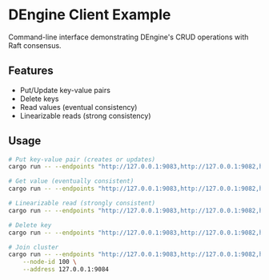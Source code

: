 # DEngine Client Example

Command-line interface demonstrating DEngine's CRUD operations with Raft consensus.

## Features
- Put/Update key-value pairs
- Delete keys
- Read values (eventual consistency)
- Linearizable reads (strong consistency)

## Usage
```bash
# Put key-value pair (creates or updates)
cargo run -- --endpoints "http://127.0.0.1:9083,http://127.0.0.1:9082,http://127.0.0.1:9081" put 42 100

# Get value (eventually consistent)
cargo run -- --endpoints "http://127.0.0.1:9083,http://127.0.0.1:9082,http://127.0.0.1:9081" get 42

# Linearizable read (strongly consistent)
cargo run -- --endpoints "http://127.0.0.1:9083,http://127.0.0.1:9082,http://127.0.0.1:9081" lget 42

# Delete key
cargo run -- --endpoints "http://127.0.0.1:9083,http://127.0.0.1:9082,http://127.0.0.1:9081" delete 42

# Join cluster
cargo run -- --endpoints "http://127.0.0.1:9083,http://127.0.0.1:9082,http://127.0.0.1:9081" join \
    --node-id 100 \
    --address 127.0.0.1:9084